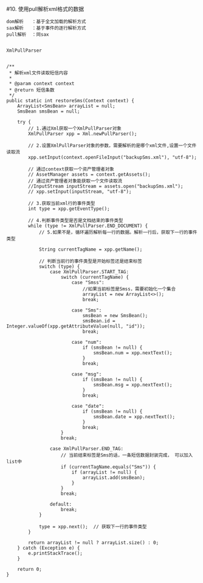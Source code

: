 #10. 使用pull解析xml格式的数据

	dom解析	：基于全文加载的解析方式   
	sax解析	：基于事件的逐行解析方式  
	pull解析	：同sax
		

	XmlPullParser


	/**
     * 解析xml文件读取短信内容
     *
     * @param context context
     * @return 短信条数
     */
    public static int restoreSms(Context context) {
        ArrayList<SmsBean> arrayList = null;
        SmsBean smsBean = null;

        try {
            // 1.通过Xml获取一个XmlPullParser对象
            XmlPullParser xpp = Xml.newPullParser();

            // 2.设置XmlPullParser对象的参数，需要解析的是哪个xml文件,设置一个文件读取流
            xpp.setInput(context.openFileInput("backupSms.xml"), "utf-8");

            // 通过context获取一个资产管理者对象
            // AssetManager assets = context.getAssets();
            // 通过资产管理者对象能获取一个文件读取流
            //InputStream inputStream = assets.open("backupSms.xml");
            // xpp.setInput(inputStream, "utf-8");

            // 3.获取当前xml行的事件类型
            int type = xpp.getEventType();

            // 4.判断事件类型是否是文档结束的事件类型
            while (type != XmlPullParser.END_DOCUMENT) {
                // 5.如果不是，循环遍历解析每一行的数据。解析一行后，获取下一行的事件类型

                String currentTagName = xpp.getName();

                // 判断当前行的事件类型是开始标签还是结束标签
                switch (type) {
                    case XmlPullParser.START_TAG:
                        switch (currentTagName) {
                            case "Smss":
                                //如果当前标签是Smss，需要初始化一个集合
                                arrayList = new ArrayList<>();
                                break;

                            case "Sms":
                                smsBean = new SmsBean();
                                smsBean.id = Integer.valueOf(xpp.getAttributeValue(null, "id"));
                                break;

                            case "num":
                                if (smsBean != null) {
                                    smsBean.num = xpp.nextText();
                                }
                                break;

                            case "msg":
                                if (smsBean != null) {
                                    smsBean.msg = xpp.nextText();
                                }
                                break;

                            case "date":
                                if (smsBean != null) {
                                    smsBean.date = xpp.nextText();
                                }
                                break;
                        }
                        break;

                    case XmlPullParser.END_TAG:
                        // 当前结束标签是Sms的话，一条短信数据封装完成， 可以加入list中
                        if (currentTagName.equals("Sms")) {
                            if (arrayList != null) {
                                arrayList.add(smsBean);
                            }
                        }
                        break;

                    default:
                        break;
                }

                type = xpp.next();  // 获取下一行的事件类型
            }

            return arrayList != null ? arrayList.size() : 0;
        } catch (Exception e) {
            e.printStackTrace();
        }

        return 0;
    }